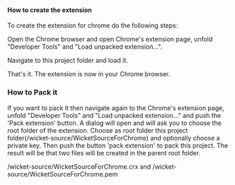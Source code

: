 #### How to create the extension

To create the extension for chrome do the following steps:

Open the Chrome browser and open Chrome's extension page, unfold "Developer Tools" and "Load unpacked extension...". 

Navigate to this project folder and load it.


That's it. The extension is now in your Chrome browser. 

### How to Pack it

If you want to pack it then navigate again to 
the Chrome's extension page, unfold "Developer Tools" and "Load unpacked extension..." and push the 'Pack extension' button.
A dialog will open and will ask you to choose the root folder of the extension. 
Choose as root folder this project folder(/wicket-source/WicketSourceForChrome) and optionally choose a private key.
Then push the button 'pack extension' to pack this project. The result will be that two files will be created in the parent root folder.

/wicket-source/WicketSourceForChrome.crx
and
/wicket-source/WicketSourceForChrome.pem
